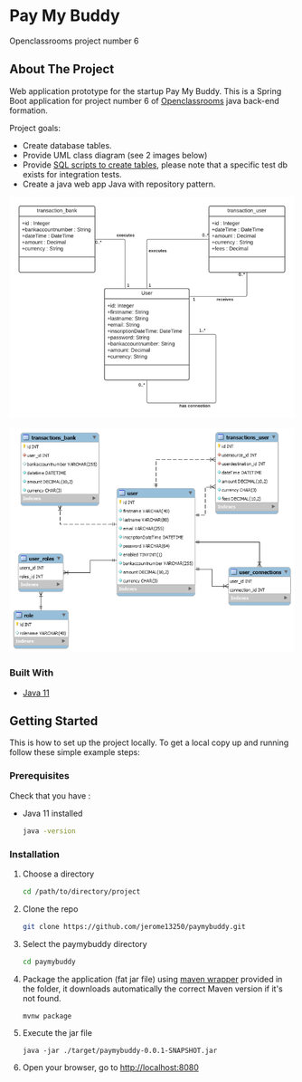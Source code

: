# Pay My Buddy
Openclassrooms project number 6

<!-- ABOUT THE PROJECT -->
## About The Project

Web application prototype for the startup Pay My Buddy. This is a Spring Boot application for project number 6 of [Openclassrooms](https://openclassrooms.com/) java back-end formation.

Project goals:
* Create database tables.
* Provide UML class diagram (see 2 images below)
* Provide [SQL scripts to create tables](https://github.com/jerome13250/paymybuddy/tree/master/resources), please note that a specific test db exists for integration tests.
* Create a java web app Java with repository pattern.

![UML-class-diagram](https://raw.githubusercontent.com/jerome13250/paymybuddy/feature_UserTransactionDTO_UserEntityToString/images/PayMyBuddy_ClassDiagram.png)

![database](https://raw.githubusercontent.com/jerome13250/paymybuddy/feature_UserTransactionDTO_UserEntityToString/images/PayMyBuddy_diagram.png)


### Built With

* [Java 11](https://adoptopenjdk.net/)

<!-- GETTING STARTED -->
## Getting Started

This is how to set up the project locally.
To get a local copy up and running follow these simple example steps:

### Prerequisites

Check that you have : 
* Java 11 installed
  ```sh
  java -version
  ```

### Installation

1. Choose a directory
   ```sh
   cd /path/to/directory/project
   ```
2. Clone the repo
   ```sh
   git clone https://github.com/jerome13250/paymybuddy.git
   ```
3. Select the paymybuddy directory
   ```sh
   cd paymybuddy
   ```
4. Package the application (fat jar file) using [maven wrapper](https://github.com/takari/maven-wrapper) provided in the folder, it downloads automatically the correct Maven version if it's not found.
   ```sh
   mvnw package
   ```
5. Execute the jar file
   ```JS
   java -jar ./target/paymybuddy-0.0.1-SNAPSHOT.jar
   ```
6. Open your browser, go to [http://localhost:8080](http://localhost:8080)

